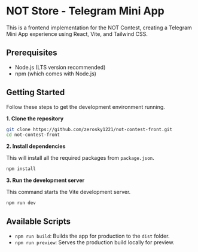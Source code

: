 # NOT Store - Telegram Mini App

This is a frontend implementation for the NOT Contest, creating a Telegram Mini App experience using React, Vite, and Tailwind CSS.

## Prerequisites

-   Node.js (LTS version recommended)
-   npm (which comes with Node.js)

## Getting Started

Follow these steps to get the development environment running.

**1. Clone the repository**

```bash
git clone https://github.com/zerosky1221/not-contest-front.git
cd not-contest-front
```

**2. Install dependencies**

This will install all the required packages from `package.json`.
```bash
npm install
```

**3. Run the development server**

This command starts the Vite development server.
```bash
npm run dev 
```

## Available Scripts

-   `npm run build`: Builds the app for production to the `dist` folder.
-   `npm run preview`: Serves the production build locally for preview.
